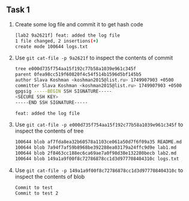 ## Task 1

1. Create some log file and commit it to get hash code
   ~~~bash
   [lab2 9a2621f] feat: added the log file
   1 file changed, 2 insertions(+)
   create mode 100644 logs.txt
   ~~~

2. Use `git cat-file -p 9a2621f` to inspect the contents of commit
   ~~~bash
   tree e000d735f754aa15f192c77b58a1039e961c345f
   parent 0fea98cc519f60820f4c54f514b1596d5bf145b5
   author Slava Koshman <koshman2015@list.ru> 1749907903 +0500
   committer Slava Koshman <koshman2015@list.ru> 1749907903 +0500
   gpgsig -----BEGIN SSH SIGNATURE-----
   <SECURE SSH KEY>
   -----END SSH SIGNATURE-----

   feat: added the log file
   ~~~

2. Use `git cat-file -p e000d735f754aa15f192c77b58a1039e961c345f` to inspect the contents of tree
   ~~~bash
   100644 blob af7fda8ea32b60578a1103ce061a50d7f6f09a35	README.md
   100644 blob 7a94f7af59b8968be392288ea03179a24ffc9d9e	lab1.md
   100644 blob 2f8463cc188ec6ca69ae7a0f98d38e132280becb	lab2.md
   100644 blob 149a1a9f00f8c72786878cc1d3d977708404310c	logs.txt
   ~~~

2. Use `git cat-file -p 149a1a9f00f8c72786878cc1d3d977708404310c` to inspect the contents of blob
   ~~~bash
   Commit to test
   Commit to test 2
   ~~~
